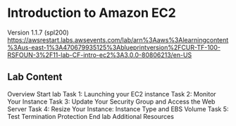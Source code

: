 # Introduction to Amazon EC2
Version 1.1.7 (spl200)
https://awsrestart.labs.awsevents.com/lab/arn%3Aaws%3Alearningcontent%3Aus-east-1%3A470679935125%3Ablueprintversion%2FCUR-TF-100-RSFOUN-3%2F11-lab-CF-intro-ec2%3A3.0.0-80806213/en-US


## Lab Content
Overview
Start lab
Task 1: Launching your EC2 instance
Task 2: Monitor Your Instance
Task 3: Update Your Security Group and Access the Web Server
Task 4: Resize Your Instance: Instance Type and EBS Volume
Task 5: Test Termination Protection
End lab
Additional Resources